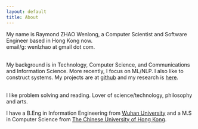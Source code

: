 ```yaml
---
layout: default
title: About
---
```

My name is Raymond ZHAO Wenlong, a Computer Scientist and Software Engineer based in Hong Kong now.  
email/g: wenlzhao at gmail dot com.  
<br> 

My background is in Technology, Computer Science, and Communications and Information Science.  More recently, I focus on ML/NLP.  I also like to construct systems.  My projects are at [github](https://github.com/muyun) and my research is [here](http://muyun.github.io/research/).  
<br> 

I like problem solving and reading.  Lover of science/technology, philosophy and arts. 
<br> 


I have a B.Eng in Information Engineering from [Wuhan University](https://www.sciencemag.org/collections/celebrating-125-years-academic-excellence-wuhan-university-1893-2018?fbclid=IwAR0RzFSkpxaI8wk61JDnE7p6SWr7SlKXLyoFHkrg4-iqKGiRyE2gZfaGl8s) and a M.S in Computer Science from [The Chinese University of Hong Kong](http://www.cuhk.edu.hk/english/index.html).    
<br> 
 



